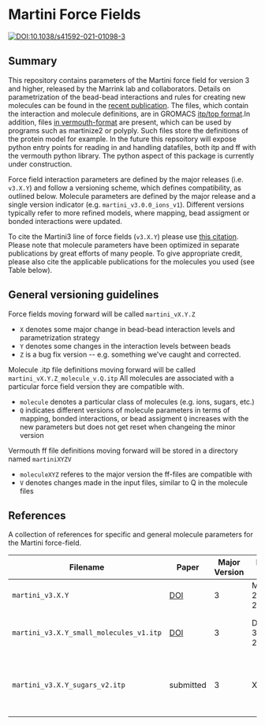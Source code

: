 # Martini Force Fields

[![DOI:10.1038/s41592-021-01098-3](https://zenodo.org/badge/DOI/10.1038/s41592-021-01098-3.svg)](https://doi.org/10.1038/s41592-021-01098-3)

## Summary

This repository contains parameters of the Martini force field for version 3 and higher, released by the Marrink lab and collaborators. 
Details on parametrization of the bead-bead interactions and rules for creating new molecules can be found in the [recent publication](https://doi.org/10.1038/s41592-021-01098-3). 
The files, which contain the interaction and molecule definitions, are in GROMACS [itp/top format](https://manual.gromacs.org/current/reference-manual/topologies/topology-file-formats.html).In addition, files [in vermouth-format](https://vermouth-martinize.readthedocs.io/en/latest/file_formats.html)
are present, which can be used by programs such as martinize2 or polyply. Such files store the definitions of the protein model
for example. In the future this repsoitory will expose python entry points for reading in and handling datafiles, both itp and ff with the vermouth
python library. The python aspect of this package is currently under construction.

Force field interaction parameters are defined by the major releases (i.e. `v3.X.Y`) and follow a versioning scheme, which defines 
compatibility, as outlined below. Molecule parameters are defined by the major release and a single version indicator 
(e.g. `martini_v3.0.0_ions_v1`). Different versions typically refer to more refined models, where mapping, bead assigment or bonded 
interactions were updated.

To cite the Martini3 line of force fields (`v3.X.Y`) please use [this citation](https://doi.org/10.1038/s41592-021-01098-3). Please note 
that molecule parameters have been optimized in separate publications by great efforts of many people. To give appropriate credit, please
also cite the applicable publications for the molecules you used (see Table below).

## General versioning guidelines

Force fields moving forward will be called `martini_vX.Y.Z`

* `X` denotes some major change in bead-bead interaction levels and parametrization strategy
* `Y` denotes some changes in the interaction levels between beads
* `Z` is a bug fix version -- e.g. something we've caught and corrected.

Molecule .itp file definitions moving forward will be called `martini_vX.Y.Z_molecule_v.Q.itp`
All molecules are associated with a particular force field version they are compatible with.

* `molecule` denotes a particular class of molecules (e.g. ions, sugars, etc.)
* `Q` indicates different versions of molecule parameters in terms of mapping, bonded interactions, or bead assigment
  `Q` increases with the new parameters but does not get reset when changeing the minor version

Vermouth ff file definitions moving forward will be stored in a directory named `martiniXYZV`

* `moleculeXYZ` referes to the major version the ff-files are compatible with
* `V` denotes changes made in the input files, similar to Q in the molecule files

## References
A collection of references for specific and general molecule parameters for the Martini force-field. 

| Filename | Paper | Major Version | Release Date | Comments |
| -------- | --- | -------- | --- | --- |
| `martini_v3.X.Y` | [DOI](https://doi.org/10.1038/s41592-021-01098-3) | 3 | March 29th, 2021 | version 3 interaction parameters |
| `martini_v3.X.Y_small_molecules_v1.itp` | [DOI](https://doi.org/10.1002/adts.202100391) | 3 | December 30th, 2021 | additional molecules & validation |
| `martini_v3.X.Y_sugars_v2.itp` | submitted | 3 | XXXXX | imporved sugar parameters & additional molecules |

